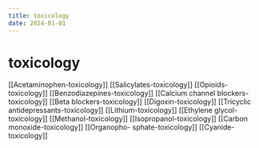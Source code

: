```yaml
---
title: toxicology
date: 2024-01-01
---
```

# toxicology

[[Acetaminophen-toxicology]]
[[Salicylates-toxicology]]
[[Opioids-toxicology]]
[[Benzodiazepines-toxicology]]
[[Calcium channel blockers-toxicology]]
[[Beta blockers-toxicology]]
[[Digoxin-toxicology]]
[[Tricyclic antidepressants-toxicology]]
[[Lithium-toxicology]]
[[Ethylene glycol-toxicology]]
[[Methanol-toxicology]]
[[Isopropanol-toxicology]]
[[Carbon monoxide-toxicology]]
[[Organopho- sphate-toxicology]]
[[Cyanide-toxicology]]
